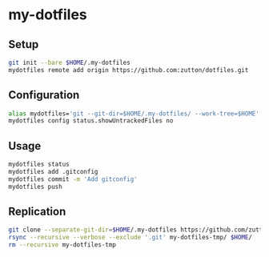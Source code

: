 # my-dotfiles

## Setup

```bash
git init --bare $HOME/.my-dotfiles
mydotfiles remote add origin https://github.com:zutton/dotfiles.git
```

## Configuration

```bash
alias mydotfiles='git --git-dir=$HOME/.my-dotfiles/ --work-tree=$HOME'
mydotfiles config status.showUntrackedFiles no
```

## Usage

```bash
mydotfiles status
mydotfiles add .gitconfig
mydotfiles commit -m 'Add gitconfig'
mydotfiles push
```

## Replication

```bash
git clone --separate-git-dir=$HOME/.my-dotfiles https://github.com/zutton/dotfiles.git my-dotfiles-tmp
rsync --recursive --verbose --exclude '.git' my-dotfiles-tmp/ $HOME/
rm --recursive my-dotfiles-tmp
```
